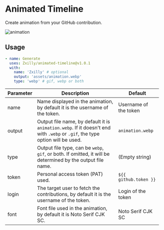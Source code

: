 # Animated Timeline

Create animation from your GitHub contribution.

![animation](https://github.com/Zxilly/animated-timeline/assets/31370133/d2e6f8d9-6e7e-4e16-8264-165156a30b66)

## Usage

```yaml
- name: Generate
  uses: Zxilly/animated-timeline@v1.0.1
  with:
    name: 'Zxilly' # optional
    output: 'assets/animation.webp'
    type: 'webp' # gif, webp or both
```

| Parameter | Description                                                                                                                  | Default               |
|-----------|------------------------------------------------------------------------------------------------------------------------------|-----------------------|
| name      | Name displayed in the animation, by default it is the username of the token.                                                 | Username of the token |
| output    | Output file name, by default it is `animation.webp`. If it doesn't end with `.webp` or `.gif`, the type option will be used. | `animation.webp`      |
| type      | Output file type, can be `webp`, `gif`, or both. If omitted, it will be determined by the output file name.                  | (Empty string)        |
| token     | Personal access token (PAT) used.                                                                                            | `${{ github.token }}` |
| login     | The target user to fetch the contributions, by default it is the username of the token.                                      | Login of the token    |
| font      | Font file used in the animation, by default it is Noto Serif CJK SC.                                                         | Noto Serif CJK SC     |
